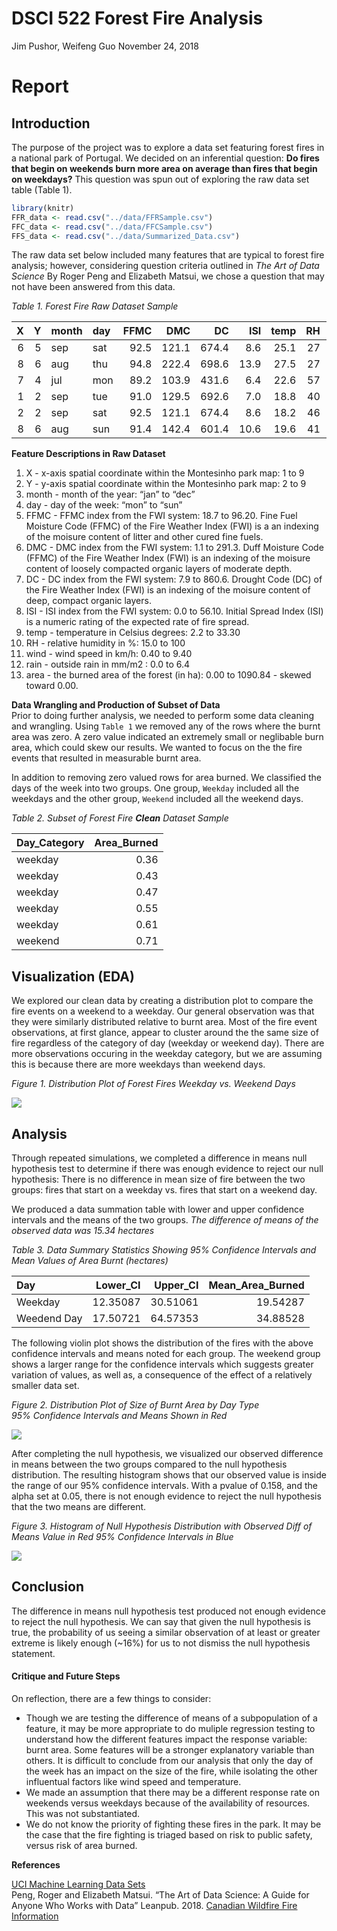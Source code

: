 DSCI 522 Forest Fire Analysis
================
Jim Pushor, Weifeng Guo
November 24, 2018

# Report

## Introduction

The purpose of the project was to explore a data set featuring forest
fires in a national park of Portugal. We decided on an inferential
question: **Do fires that begin on weekends burn more area on average
than fires that begin on weekdays?** This question was spun out of
exploring the raw data set table (Table 1).

``` r
library(knitr)
FFR_data <- read.csv("../data/FFRSample.csv")
FFC_data <- read.csv("../data/FFCSample.csv")
FFS_data <- read.csv("../data/Summarized_Data.csv")
```

The raw data set below included many features that are typical to forest
fire analysis; however, considering question criteria outlined in *The
Art of Data Science* By Roger Peng and Elizabeth Matsui, we chose a
question that may not have been answered from this data.

*Table 1. Forest Fire Raw Dataset
Sample*

| X | Y | month | day | FFMC |   DMC |    DC |  ISI | temp | RH | wind | rain |    area |
| -: | -: | :---- | :-- | ---: | ----: | ----: | ---: | ---: | -: | ---: | ---: | ------: |
| 6 | 5 | sep   | sat | 92.5 | 121.1 | 674.4 |  8.6 | 25.1 | 27 |  4.0 |    0 | 1090.84 |
| 8 | 6 | aug   | thu | 94.8 | 222.4 | 698.6 | 13.9 | 27.5 | 27 |  4.9 |    0 |  746.28 |
| 7 | 4 | jul   | mon | 89.2 | 103.9 | 431.6 |  6.4 | 22.6 | 57 |  4.9 |    0 |  278.53 |
| 1 | 2 | sep   | tue | 91.0 | 129.5 | 692.6 |  7.0 | 18.8 | 40 |  2.2 |    0 |  212.88 |
| 2 | 2 | sep   | sat | 92.5 | 121.1 | 674.4 |  8.6 | 18.2 | 46 |  1.8 |    0 |  200.94 |
| 8 | 6 | aug   | sun | 91.4 | 142.4 | 601.4 | 10.6 | 19.6 | 41 |  5.8 |    0 |  196.48 |

**Feature Descriptions in Raw Dataset**

1.  X - x-axis spatial coordinate within the Montesinho park map: 1 to 9
2.  Y - y-axis spatial coordinate within the Montesinho park map: 2 to 9
3.  month - month of the year: “jan” to “dec”
4.  day - day of the week: “mon” to “sun”
5.  FFMC - FFMC index from the FWI system: 18.7 to 96.20. Fine Fuel
    Moisture Code (FFMC) of the Fire Weather Index (FWI) is a an
    indexing of the moisure content of litter and other cured fine
    fuels.
6.  DMC - DMC index from the FWI system: 1.1 to 291.3. Duff Moisture
    Code (FFMC) of the Fire Weather Index (FWI) is an indexing of the
    moisure content of loosely compacted organic layers of moderate
    depth.
7.  DC - DC index from the FWI system: 7.9 to 860.6. Drought Code (DC)
    of the Fire Weather Index (FWI) is an indexing of the moisure
    content of deep, compact organic layers.
8.  ISI - ISI index from the FWI system: 0.0 to 56.10. Initial Spread
    Index (ISI) is a numeric rating of the expected rate of fire spread.
9.  temp - temperature in Celsius degrees: 2.2 to 33.30
10. RH - relative humidity in %: 15.0 to 100
11. wind - wind speed in km/h: 0.40 to 9.40
12. rain - outside rain in mm/m2 : 0.0 to 6.4
13. area - the burned area of the forest (in ha): 0.00 to 1090.84 -
    skewed toward 0.00.

**Data Wrangling and Production of Subset of Data**  
Prior to doing further analysis, we needed to perform some data cleaning
and wrangling. Using `Table 1` we removed any of the rows where the
burnt area was zero. A zero value indicated an extremely small or
neglibable burn area, which could skew our results. We wanted to focus
on the the fire events that resulted in measurable burnt area.

In addition to removing zero valued rows for area burned. We classified
the days of the week into two groups. One group, `Weekday` included all
the weekdays and the other group, `Weekend` included all the weekend
days.

*Table 2. Subset of Forest Fire **Clean** Dataset Sample*

| Day\_Category | Area\_Burned |
| :------------ | -----------: |
| weekday       |         0.36 |
| weekday       |         0.43 |
| weekday       |         0.47 |
| weekday       |         0.55 |
| weekday       |         0.61 |
| weekend       |         0.71 |

## Visualization (EDA)

We explored our clean data by creating a distribution plot to compare
the fire events on a weekend to a weekday. Our general observation was
that they were similarly distributed relative to burnt area. Most of the
fire event observations, at first glance, appear to cluster around the
the same size of fire regardless of the category of day (weekday or
weekend day). There are more observations occuring in the weekday
category, but we are assuming this is because there are more weekdays
than weekend days.

*Figure 1. Distribution Plot of Forest Fires Weekday vs. Weekend Days*

![](../img/EDA.png)

## Analysis

Through repeated simulations, we completed a difference in means null
hypothesis test to determine if there was enough evidence to reject our
null hypothesis: There is no difference in mean size of fire between the
two groups: fires that start on a weekday vs. fires that start on a
weekend day.

We produced a data summation table with lower and upper confidence
intervals and the means of the two groups. *The difference of means of
the observed data was 15.34 hectares*

*Table 3. Data Summary Statistics Showing 95% Confidence Intervals and
Mean Values of Area Burnt (hectares)*

| Day         | Lower\_CI | Upper\_CI | Mean\_Area\_Burned |
| :---------- | --------: | --------: | -----------------: |
| Weekday     |  12.35087 |  30.51061 |           19.54287 |
| Weedend Day |  17.50721 |  64.57353 |           34.88528 |

The following violin plot shows the distribution of the fires with the
above confidence intervals and means noted for each group. The weekend
group shows a larger range for the confidence intervals which suggests
greater variation of values, as well as, a consequence of the effect of
a relatively smaller data set.

*Figure 2. Distribution Plot of Size of Burnt Area by Day Type*  
*95% Confidence Intervals and Means Shown in Red*

![](../img/Estimation_and_CI_Plot.png)

After completing the null hypothesis, we visualized our observed
difference in means between the two groups compared to the null
hypothesis distribution. The resulting histogram shows that our observed
value is inside the range of our 95% confidence intervals. With a pvalue
of 0.158, and the alpha set at 0.05, there is not enough evidence to
reject the null hypothesis that the two means are different.

*Figure 3. Histogram of Null Hypothesis Distribution with Observed Diff
of Means Value in Red* *95% Confidence Intervals in Blue*

![](../img/Result.png)

## Conclusion

The difference in means null hypothesis test produced not enough
evidence to reject the null hypothesis. We can say that given the null
hypothesis is true, the probability of us seeing a similar observation
of at least or greater extreme is likely enough (~16%) for us to not
dismiss the null hypothesis statement.

#### Critique and Future Steps

On reflection, there are a few things to consider:

  - Though we are testing the difference of means of a subpopulation of
    a feature, it may be more appropriate to do muliple regression
    testing to understand how the different features impact the response
    variable: burnt area. Some features will be a stronger explanatory
    variable than others. It is difficult to conclude from our analysis
    that only the day of the week has an impact on the size of the fire,
    while isolating the other influentual factors like wind speed and
    temperature.  
  - We made an assumption that there may be a different response rate on
    weekends versus weekdays because of the availability of resources.
    This was not substantiated.
  - We do not know the priority of fighting these fires in the park. It
    may be the case that the fire fighting is triaged based on risk to
    public safety, versus risk of area burned.

**References**

[UCI Machine Learning Data
Sets](https://archive.ics.uci.edu/ml/datasets/Forest+Fires)  
Peng, Roger and Elizabeth Matsui. “The Art of Data Science: A Guide for
Anyone Who Works with Data” Leanpub. 2018. [Canadian Wildfire Fire
Information](http://cwfis.cfs.nrcan.gc.ca/background/summary/fwi)
